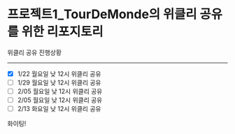 프로젝트1_TourDeMonde의 위클리 공유를 위한 리포지토리
==========

위클리 공유 진행상황
<hr>

- [x] 1/22 월요일 낮 12시 위클리 공유  
- [ ] 1/29 월요일 낮 12시 위클리 공유  
- [ ] 2/05 월요일 낮 12시 위클리 공유  
- [ ] 2/05 월요일 낮 12시 위클리 공유  
- [ ] 2/13 화요일 낮 12시 위클리 공유  

화이팅!
